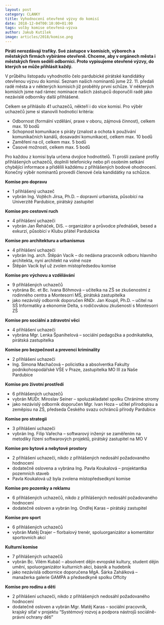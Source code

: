 ```yaml
---
layout: post
category: CLANKY
title: Vyhodnocení otevřené výzvy do komisí
date: 2018-12-04T00:10:00+01:00
tags: volby komise otevřená-výzva
author: Jakub Kutílek
image: articles/2018/komise.png
---
```


**Piráti nerozdávají trafiky. Své zástupce v komisích, výborech a městských firmách vybíráme otevřeně. Chceme, aby v orgánech města i městských firem seděli odborníci. Proto vypisujeme otevřené výzvy, do kterých se může přihlásit každý.**

V průběhu listopadu vyhodnotilo čelo pardubické pirátské kandidátky otevřenou výzvu do komisí. Seznam našich nominantů jsme 22. 11. předali radě města a v některých komisích již proběhly první schůze. V některých komisích jsme nad rámec nominace našich zástupců doporučili radě jako nezávislé odborníky další přihlášené.

Celkem se přihlásilo 41 uchazečů, někteří i do více komisí. 
Pro výběr uchazečů jsme si stanovili hodnoticí kritéria:
- Odbornost (formální vzdělání, praxe v oboru, zájmová činnost), celkem max. 10 bodů
- Schopnost komunikace s piráty (znalost a ochota k používání komunikačních kanálů, dosavadní komunikace), celkem max. 10 bodů
- Zaměření na cíl, celkem max. 5 bodů
- Časové možnosti, celkem max. 5 bodů

Pro každou z komisí byla určena dvojice hodnotitelů. Ti prošli zaslané profily přihlášených uchazečů, doplnili telefonicky nebo při osobním setkání chybějící informace a přidělili každému z přihlášených bodové ohodnocení. Konečný výběr nominantů provedli členové čela kandidátky na schůzce.

**Komise pro dopravu**
- 1 přihlášený uchazeč
- vybrán Ing. Vojtěch Jirsa, Ph.D. – dopravní urbanista, působící na Univerzitě Pardubice, pirátský zastupitel

**Komise pro cestovní ruch**
- 4 přihlášení uchazeči
- vybrán Jan Řeháček, DiS. – organizátor a průvodce přednášek, besed a exkurzí, působící v Klubu přátel Pardubicka

**Komise pro architekturu a urbanismus**
- 4 přihlášení uchazeči
- vybrán Ing. arch. Štěpán Vacík – do nedávna pracovník odboru hlavního architekta, nyní architekt na volné noze
- Štěpán Vacík byl už zvolen místopředsedou komise

**Komise pro výchovu a vzdělávání**
- 9 přihlášených uchazečů
- vybrána Bc. et Bc. Ivana Böhmová – učitelka na ZŠ se zkušenostmi z rodinného centra a Montesorri MŠ, pirátská zastupitelka
- jako nezávislý odborník doporučen RNDr. Jan Koupil, Ph.D. – učitel na SŠ Informatiky a ekonomie Delta, s rodičovskou zkušeností s Montesorri ZŠ

**Komise pro sociální a zdravotní věci**
- 4 přihlášení uchazeči
- vybrána Mgr. Lenka Španihelová – sociální pedagožka a podnikatelka, pirátská zastupitelka

**Komise pro bezpečnost a prevenci kriminality**
- 2 přihlášení uchazeči
- Ing. Simona Machačová – policistka a absolventka Fakulty podnikohospodářské VŠE v Praze, zastupitelka MO III za Naše Pardubice

**Komise pro životní prostředí**
- 6 přihlášených uchazečů
- vybrán MUDr. Miroslav Seiner – spoluzakladatel spolku Chráníme stromy
- jako nezávislý odborník doporučen Mgr. Ivan Hoza – učitel přírodopisu a zeměpisu na ZŠ, předseda Českého svazu ochránců přírody Pardubice

**Komise pro strategii**
- 3 přihlášení uchazeči
- vybrán Ing. Filip Vařecha – softwarový inženýr se zaměřením na metodiky řízení softwarových projektů, pirátský zastupitel na MO V

**Komise pro bytové a nebytové prostory**
- 2 přihlášení uchazeči, nikdo z přihlášených nedosáhl požadovaného hodnocení
- dodatečně oslovena a vybrána Ing. Pavla Koukalová – projektantka pozemních staveb
- Pavla Koukalová už byla zvolena místopředsedkyní komise

**Komise pro pozemky a reklamu**
- 6 přihlášených uchazečů, nikdo z přihlášených nedosáhl požadovaného hodnocení
- dodatečně osloven a vybrán Ing. Ondřej Karas – pirátský zastupitel

**Komise pro sport**
- 6 přihlášených uchazečů
- vybrán Matěj Drajer – florbalový trenér, spoluorganizátor a komentátor sportovních akcí

**Kulturní komise**
- 7 přihlášených uchazečů
- vybrán Bc. Vilém Kubáč – absolvent dějin evropské kultury, student dějin umění, spoluorganizátor kulturních akci, básník a hudebník
- jako nezávislá odbornice doporučena MgA. Šárka Zahálková – manažerka galerie GAMPA a předsedkyně spolku Offcity

**Komise pro rodinu a děti**
- 2 přihlášení uchazeči, nikdo z přihlášených nedosáhl požadovaného hodnocení
- dodatečně osloven a vybrán Mgr. Matěj Karas – sociální pracovník, krajský síťař v projektu “Systémový rozvoj a podpora nástrojů sociálně-právní ochrany dětí”